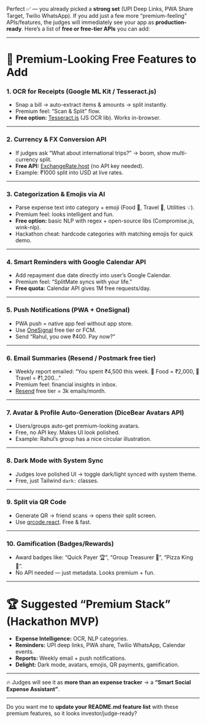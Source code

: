 Perfect ✅ — you already picked a **strong set** (UPI Deep Links, PWA Share Target, Twilio WhatsApp). If you add just a few more “premium-feeling” APIs/features, the judges will immediately see your app as **production-ready**. Here’s a list of **free or free-tier APIs** you can add:

---

# 🚀 Premium-Looking Free Features to Add

### 1. **OCR for Receipts (Google ML Kit / Tesseract.js)**

* Snap a bill → auto-extract items & amounts → split instantly.
* Premium feel: “Scan & Split” flow.
* **Free option:** [Tesseract.js](https://tesseract.projectnaptha.com/) (JS OCR lib). Works in-browser.

---

### 2. **Currency & FX Conversion API**

* If judges ask “What about international trips?” → boom, show multi-currency split.
* **Free API:** [ExchangeRate.host](https://exchangerate.host/) (no API key needed).
* Example: ₹1000 split into USD at live rates.

---

### 3. **Categorization & Emojis via AI**

* Parse expense text into category + emoji (Food 🍕, Travel 🚖, Utilities 💡).
* Premium feel: looks intelligent and fun.
* **Free option:** basic NLP with regex + open-source libs (Compromise.js, wink-nlp).
* Hackathon cheat: hardcode categories with matching emojis for quick demo.

---

### 4. **Smart Reminders with Google Calendar API**

* Add repayment due date directly into user’s Google Calendar.
* Premium feel: “SplitMate syncs with your life.”
* **Free quota:** Calendar API gives 1M free requests/day.

---

### 5. **Push Notifications (PWA + OneSignal)**

* PWA push = native app feel without app store.
* Use [OneSignal](https://onesignal.com/) free tier or FCM.
* Send “Rahul, you owe ₹400. Pay now?”

---

### 6. **Email Summaries (Resend / Postmark free tier)**

* Weekly report emailed: “You spent ₹4,500 this week. 🍔 Food = ₹2,000, 🚕 Travel = ₹1,200…”
* Premium feel: financial insights in inbox.
* [Resend](https://resend.com/) free tier = 3k emails/month.

---

### 7. **Avatar & Profile Auto-Generation (DiceBear Avatars API)**

* Users/groups auto-get premium-looking avatars.
* Free, no API key. Makes UI look polished.
* Example: Rahul’s group has a nice circular illustration.

---

### 8. **Dark Mode with System Sync**

* Judges love polished UI → toggle dark/light synced with system theme.
* Free, just Tailwind `dark:` classes.

---

### 9. **Split via QR Code**

* Generate QR → friend scans → opens their split screen.
* Use [qrcode.react](https://github.com/zpao/qrcode.react). Free & fast.

---

### 10. **Gamification (Badges/Rewards)**

* Award badges like: “Quick Payer 🏆”, “Group Treasurer 💼”, “Pizza King 🍕”.
* No API needed — just metadata. Looks premium + fun.

---

# 🏆 Suggested “Premium Stack” (Hackathon MVP)

* **Expense Intelligence:** OCR, NLP categories.
* **Reminders:** UPI deep links, PWA share, Twilio WhatsApp, Calendar events.
* **Reports:** Weekly email + push notifications.
* **Delight:** Dark mode, avatars, emojis, QR payments, gamification.

---

🔥 Judges will see it as **more than an expense tracker** → a **“Smart Social Expense Assistant”**.

---

Do you want me to **update your README.md feature list** with these premium features, so it looks investor/judge-ready?
